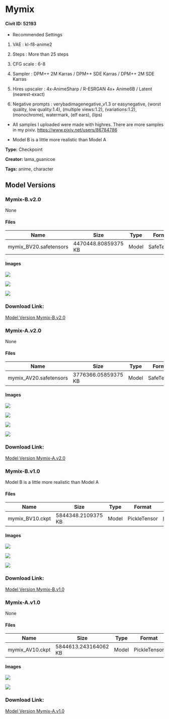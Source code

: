 # Mymix

#### Civit ID: 52193

<ul><li><p>Recommended Settings</p></li></ul><ol><li><p>VAE : kl-f8-anime2</p></li><li><p>Steps : More than 25 steps</p></li><li><p>CFG scale : 6-8</p></li><li><p>Sampler : DPM++ 2M Karras / DPM++ SDE Karras / DPM++ 2M SDE Karras</p></li><li><p>Hires upscaler : 4x-AnimeSharp / R-ESRGAN 4x+ Anime6B / Latent (nearest-exact)</p></li><li><p>Negative prompts : verybadimagenegative_v1.3 or easynegative, (worst quality, low quality:1.4), (multiple views:1.2), (variations:1.2), (monochrome), watermark, (elf ears), (lips)</p></li></ol><p></p><ul><li><p>All samples I uploaded were made with highres. There are more samples in my pixiv. <a target="_blank" rel="ugc" href="https://www.pixiv.net/users/86784786">https://www.pixiv.net/users/86784786</a></p><p></p></li><li><p>Model B is a little more realistic than Model A</p></li></ul>

**Type:** Checkpoint

**Creator:** lama_guanicoe

**Tags:** anime, character

## Model Versions

### Mymix-B.v2.0

None

#### Files

| Name | Size | Type | Format | Download Url | AutoV1 | AutoV2 | SHA256 | CRC32 | BLAKE3 |
| --- | --- | --- | --- | --- | --- | --- | --- | --- | --- |
| mymix_BV20.safetensors | 4470448.80859375 KB | Model | SafeTensor | https://civitai.com/api/download/models/82751 | 4BF23FF5 | 53283DBFC1 | 53283DBFC1907875F38D217A97FDE71A9F25FF8C543448DA0FA6AB6B798B122C | 22CCBA0A | 44008A68F5DD1616D7C4E6F1A23BC6F86B4D5FC0426CF561A877D40D18E1B989 |

#### Images

<p><img src="https://image.civitai.com/xG1nkqKTMzGDvpLrqFT7WA/e6ead095-6b8a-480d-928f-de677a6a86b1/width=450/954041.jpeg" /></p>

<p><img src="https://image.civitai.com/xG1nkqKTMzGDvpLrqFT7WA/8175afa5-3b37-4fe2-9f56-3492ecf7835e/width=450/931942.jpeg" /></p>

<p><img src="https://image.civitai.com/xG1nkqKTMzGDvpLrqFT7WA/2b760a81-42ae-4d41-8aae-0c6f0fb5c77a/width=450/931935.jpeg" /></p>

### Download Link:

[Model Version Mymix-B.v2.0](https://civitai.com/api/download/models/82751)

### Mymix-A.v2.0

None

#### Files

| Name | Size | Type | Format | Download Url | AutoV1 | AutoV2 | SHA256 | CRC32 | BLAKE3 |
| --- | --- | --- | --- | --- | --- | --- | --- | --- | --- |
| mymix_AV20.safetensors | 3776366.05859375 KB | Model | SafeTensor | https://civitai.com/api/download/models/75982 | AB991CB7 | 3FF01AE0C0 | 3FF01AE0C05904C5600F60A9D004B75CE8CB8DCA55B4F7D3A81DCB4807045C0D | EE8A64E5 | FCD59D8A7C53255DB674109A34B46EF36365A4B0F8709A7CA2698F50E7BC5724 |

#### Images

<p><img src="https://image.civitai.com/xG1nkqKTMzGDvpLrqFT7WA/80a53e78-c929-4f15-9142-8d7c7c94e471/width=450/863036.jpeg" /></p>

<p><img src="https://image.civitai.com/xG1nkqKTMzGDvpLrqFT7WA/220d3c13-0ea9-44ee-9b44-03f567ab13ca/width=450/862562.jpeg" /></p>

<p><img src="https://image.civitai.com/xG1nkqKTMzGDvpLrqFT7WA/0f14f036-350a-41b5-8e52-34d8cb065eec/width=450/850760.jpeg" /></p>

<p><img src="https://image.civitai.com/xG1nkqKTMzGDvpLrqFT7WA/0bc64101-d69b-4c1c-a024-e51d5b49fa6f/width=450/850694.jpeg" /></p>

### Download Link:

[Model Version Mymix-A.v2.0](https://civitai.com/api/download/models/75982)

### Mymix-B.v1.0

<p>Model B is a little more realistic than Model A</p>

#### Files

| Name | Size | Type | Format | Download Url | AutoV1 | AutoV2 | SHA256 | CRC32 | BLAKE3 |
| --- | --- | --- | --- | --- | --- | --- | --- | --- | --- |
| mymix_BV10.ckpt | 5844348.2109375 KB | Model | PickleTensor | https://civitai.com/api/download/models/60680 | B1844615 | DBE198811C | DBE198811C8094239901CE9C6B7941D6B6D25BB627667F26F4F31CC74D9DAF83 | DC3A1C11 | 954252555EAAF41DADFBD0F04430D9B48F3225D6E4D7036C0745DF4C1E1708E1 |

#### Images

<p><img src="https://image.civitai.com/xG1nkqKTMzGDvpLrqFT7WA/de6b7289-5a4f-4d92-9ef2-cea79d7add2f/width=450/707658.jpeg" /></p>

<p><img src="https://image.civitai.com/xG1nkqKTMzGDvpLrqFT7WA/861e3cfe-a7ac-45bd-b023-d7e15f337528/width=450/674252.jpeg" /></p>

<p><img src="https://image.civitai.com/xG1nkqKTMzGDvpLrqFT7WA/9495a024-4ebd-452e-aed3-116de6581200/width=450/664189.jpeg" /></p>

### Download Link:

[Model Version Mymix-B.v1.0](https://civitai.com/api/download/models/60680)

### Mymix-A.v1.0

None

#### Files

| Name | Size | Type | Format | Download Url | AutoV1 | AutoV2 | SHA256 | CRC32 | BLAKE3 |
| --- | --- | --- | --- | --- | --- | --- | --- | --- | --- |
| mymix_AV10.ckpt | 5844613.243164062 KB | Model | PickleTensor | https://civitai.com/api/download/models/56636 | 6C96D302 | FECA749199 | FECA7491999E78209F75961AB3726D58AE0A5621320249BB237D789546665AC6 | 0AECEBC5 | 3F1D18098662B4A7DA45C658280BA063656F9B0828C8525FB8302CF87662C453 |

#### Images

<p><img src="https://image.civitai.com/xG1nkqKTMzGDvpLrqFT7WA/88a7bbd1-f15f-4fe2-3e25-97293b410c00/width=450/614475.jpeg" /></p>

<p><img src="https://image.civitai.com/xG1nkqKTMzGDvpLrqFT7WA/83628d95-c982-4fd6-95b8-7943ddc3b300/width=450/646405.jpeg" /></p>

### Download Link:

[Model Version Mymix-A.v1.0](https://civitai.com/api/download/models/56636)

